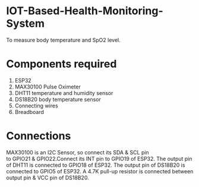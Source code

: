 # IOT-Based-Health-Monitoring-System
To measure body temperature and SpO2 level.

# Components required

1. ESP32
2. MAX30100 Pulse Oximeter
3. DHT11 temperature and humidity sensor
4. DS18B20 body temperature sensor
5. Connecting wires
6. Breadboard

# Connections

MAX30100 is an I2C Sensor, so connect its SDA & SCL pin to GPIO21 & GPIO22.Connect its INT pin to GPIO19 of ESP32. 
The output pin of DHT11 is connected to GPIO18 of ESP32. 
The output pin of DS18B20 is connected to GPIO5 of ESP32.
A 4.7K pull-up resistor is connected between output pin & VCC pin of DS18B20.


